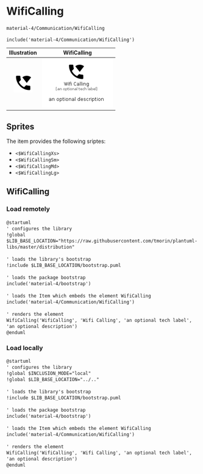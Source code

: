 # WifiCalling


```text
material-4/Communication/WifiCalling
```

```text
include('material-4/Communication/WifiCalling')
```



| Illustration | WifiCalling |
| :---: | :---: |
| ![illustration for Illustration](../../material-4/Communication/WifiCalling.png) | ![illustration for WifiCalling](../../material-4/Communication/WifiCalling.Local.png) |



## Sprites
The item provides the following sriptes:

- `<$WifiCallingXs>`
- `<$WifiCallingSm>`
- `<$WifiCallingMd>`
- `<$WifiCallingLg>`





## WifiCalling

### Load remotely
```plantuml
@startuml
' configures the library
!global $LIB_BASE_LOCATION="https://raw.githubusercontent.com/tmorin/plantuml-libs/master/distribution"

' loads the library's bootstrap
!include $LIB_BASE_LOCATION/bootstrap.puml

' loads the package bootstrap
include('material-4/bootstrap')

' loads the Item which embeds the element WifiCalling
include('material-4/Communication/WifiCalling')

' renders the element
WifiCalling('WifiCalling', 'Wifi Calling', 'an optional tech label', 'an optional description')
@enduml
```

### Load locally
```plantuml
@startuml
' configures the library
!global $INCLUSION_MODE="local"
!global $LIB_BASE_LOCATION="../.."

' loads the library's bootstrap
!include $LIB_BASE_LOCATION/bootstrap.puml

' loads the package bootstrap
include('material-4/bootstrap')

' loads the Item which embeds the element WifiCalling
include('material-4/Communication/WifiCalling')

' renders the element
WifiCalling('WifiCalling', 'Wifi Calling', 'an optional tech label', 'an optional description')
@enduml
```

